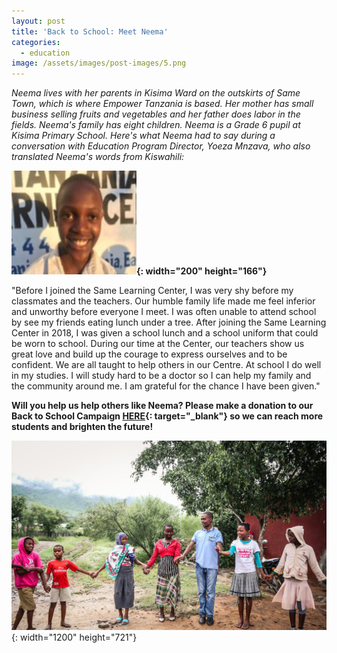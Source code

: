```yaml
---
layout: post
title: 'Back to School: Meet Neema'
categories:
  - education
image: /assets/images/post-images/5.png
---
```


*Neema lives with her parents in Kisima Ward on the outskirts of Same Town, which is where Empower Tanzania is based. Her mother has small business selling fruits and vegetables and her father does labor in the fields. Neema's family has eight children. Neema is a Grade 6 pupil at Kisima Primary School. Here's what Neema had to say during a conversation with Education Program Director, Yoeza Mnzava, who also translated Neema's words from Kiswahili:*

**![](/uploads/2019/08/27/back-to-school-meet-neema/neema-1.jpg){: width="200" height="166"}**

"Before I joined the Same Learning Center, I was very shy before my classmates and the teachers. Our humble family life made me feel inferior and unworthy before everyone I meet. I was often unable to attend school by see my friends eating lunch under a tree. After joining the Same Learning Center in 2018, I was given a school lunch and a school uniform that could be worn to school. During our time at the Center, our teachers show us great love and build up the courage to express ourselves and to be confident. We are all taught to help others in our Centre. At school I do well in my studies. I will study hard to be a doctor so I can help my family and the community around me. I am grateful for the chance I have been given."

**Will you help us help others like Neema? Please make a donation to our Back to School Campaign&nbsp;[HERE](https://empowertz.z2systems.com/np/clients/empowertz/donation.jsp?campaign=46&amp;fbclid=IwAR0UDxLV4um9uujUu5_lyPh714lc1bW7_MG_u4e7xCEHS_yZ3bXtmFBqMH8){: target="_blank"}&nbsp;so we can reach more students and brighten the future\!**

![](/uploads/learningcenter2-27.jpg){: width="1200" height="721"}
